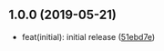 ## 1.0.0 (2019-05-21)

* feat(initial): initial release ([51ebd7e](https://github.com/jdelibas/config-check/commit/51ebd7e))



